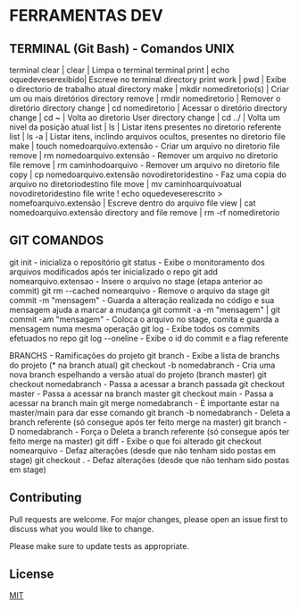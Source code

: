 # FERRAMENTAS DEV

## TERMINAL (Git Bash) - Comandos UNIX
terminal clear | clear | Limpa o terminal
terminal print | echo  oquedeveserexibido| Escreve no terminal 
directory print work | pwd | Exibe o directorio de trabalho atual
directory make   | mkdir nomediretorio(s) | Criar um ou mais diretórios
directory remove | rmdir nomediretorio | Remover o diretório
directory change | cd nomediretorio | Acessar o diretório 
directory change | cd ~ | Volta ao diretorio User
directory change | cd ../ | Volta um nivel da posição atual
list | ls    | Listar itens presentes no diretorio referente
list | ls -a | Listar itens, inclindo arquivos ocultos, presentes no diretorio
file make   | touch nomedoarquivo.extensão - Criar um arquivo no diretorio
file remove | rm nomedoarquivo.extensão - Remover um arquivo no diretorio
file remove | rm caminhodoarquivo - Remover um arquivo no diretorio
file copy   | cp nomedoarquivo.extensão novodiretoridestino - Faz uma copia do arquivo no diretoriodestino
file move   | mv caminhoarquivoatual novodiretoridestino
file write  ! echo oquedeveserescrito > nomefoarquivo.extensão | Escreve dentro do arquivo
file view   | cat nomedoarquivo.extensão 
directory and file remove | rm -rf nomediretorio



## GIT COMANDOS
git init - inicializa o repositório
git status - Exibe o monitoramento dos arquivos modificados após ter inicializado o repo
git add nomearquivo.extensao - Insere o arquivo no stage (etapa anterior ao commit)
git rm --cached nomearquivo - Remove o arquivo da stage
git commit -m "mensagem" - Guarda a alteração realizada no código e sua mensagem ajuda a marcar a mudança
git commit -a -m "mensagem" | git commit -am "mensagem" - Coloca o arquivo no stage, comita e guarda a mensagem numa mesma operação
git log - Exibe todos os commits efetuados no repo
git log --oneline - Exibe o id do commit e a flag referente



BRANCHS - Ramificações do projeto
git branch - Exibe a lista de branchs do projeto (* na branch atual)
git checkout -b nomedabranch - Cria uma nova branch espelhando a versão atual do projeto (branch master)
git checkout nomedabranch - Passa a acessar a branch passada
git checkout master - Passa a acessar na branch master
git checkout main - Passa a acessar na branch main
git merge nomedabranch - É importante estar na master/main para dar esse comando
git branch -b nomedabranch - Deleta a branch referente (só consegue após ter feito merge na master)
git branch -D nomedabranch - Força o Deleta a branch referente (só consegue após ter feito merge na master)
git diff - Exibe o que foi alterado
git checkout nomearquivo - Defaz alterações (desde que não tenham sido postas em stage)
git checkout . - Defaz alterações (desde que não tenham sido postas em stage)

## Contributing

Pull requests are welcome. For major changes, please open an issue first
to discuss what you would like to change.

Please make sure to update tests as appropriate.

## License

[MIT](https://choosealicense.com/licenses/mit/)
